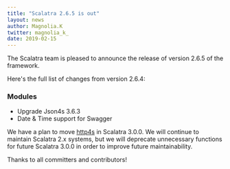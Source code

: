 ```yaml
---
title: "Scalatra 2.6.5 is out"
layout: news
author: Magnolia.K
twitter: magnolia_k_
date: 2019-02-15
---
```


The Scalatra team is pleased to announce the release of version 2.6.5 of the framework. 

<!--more-->

Here's the full list of changes from version 2.6.4:

### Modules

* Upgrade Json4s 3.6.3
* Date & Time support for Swagger

We have a plan to move [http4s](https://github.com/http4s/http4s) in Scalatra 3.0.0. We will continue to maintain Scalatra 2.x systems, but we will deprecate unnecessary functions for future Scalatra 3.0.0 in order to improve future maintainability.

Thanks to all committers and contributors!
